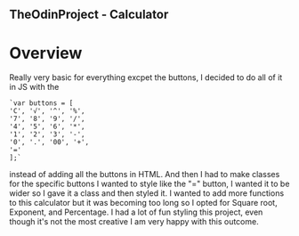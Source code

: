 ## TheOdinProject - Calculator

# Overview
Really very basic for everything excpet the buttons, I decided to do all of it in JS with the 

    `var buttons = [
    'C', '√', '^', '%',
    '7', '8', '9', '/',
    '4', '5', '6', '*',
    '1', '2', '3', '-',
    '0', '.', '00', '+',
    '=' 
    ];` 

instead of adding all the buttons in HTML. And then I had to make classes for the specific buttons I wanted to style like the "=" button, I wanted it to be wider so I gave it a class and then styled it. I wanted to add more functions to this calculator but it was becoming too long so I opted for Square root, Exponent, and Percentage. I had a lot of fun styling this project, even though it's not the most creative I am very happy with this outcome. 